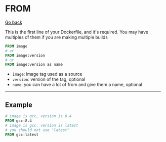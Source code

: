 # FROM

[Go back](..#most-used-instructions)

This is the first line of your Dockerfile, and it's required. You may have multiples of them if you are making multiple builds

```dockerfile
FROM image
# or
FROM image:version
# or
FROM image:version as name
```

* `image`: image tag used as a source
* `version`: version of the tag, optional
* `name`: you can have a lot of from and give them a name, optional

<hr class="sl">
  
## Example

```dockerfile
# image is gcc, version is 8.4
FROM gcc:8.4
# image is gcc, version is latest
# you should not use "latest"
FROM gcc:latest
```